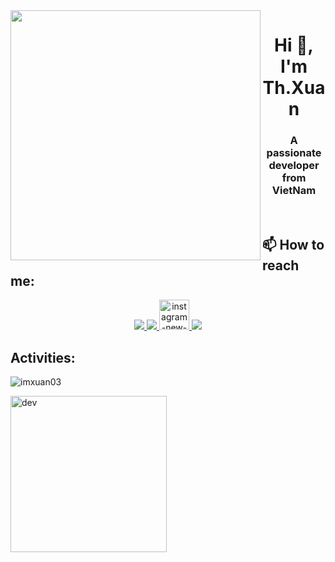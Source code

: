 <img align="left" width="400" src="https://github.githubassets.com/images/modules/profile/profile-first-repo.svg">
<h1 align="center">Hi 👋, I'm Th.Xuan</h1>
<p align="center">
  <h3 align="center">A passionate developer from VietNam </h3>
</p>

<br />

## 📫 How to reach me:


<p align="center">
  <a href="https://www.facebook.com/imxuan03" alt="Facebook">
    <img src="https://img.icons8.com/fluent/48/000000/facebook-new.png" target="_blank" />
  </a> 
  <a href="https://github.com/imxuan03" alt="Github">
    <img src="https://img.icons8.com/fluent/48/000000/github.png"/>
  </a> 
  <a href="https://github.com/imxuan03" alt="Instagram">
    <img width="48" height="48" src="https://img.icons8.com/color/48/instagram-new--v1.png" alt="instagram-new--v1"/>
  </a> 
  <a href="mailto:txuan0164@gmail.com" alt="Email">
    <img src="https://img.icons8.com/fluent/48/000000/mailing.png"/>
  </a>
</p>

## Activities:

<img src="https://github-readme-stats.vercel.app/api/top-langs/?username=imxuan03&bg_color=FFFFFF00&text_color=179fa3&layout=compact&hide=CSS&langs_count=10&custom_title=Top%20ngôn%20ngữ%20được%20dùng" alt="imxuan03"/>

<p> 
  <img src="https://cdn.dribbble.com/users/1059583/screenshots/4171367/coding-freak.gif" alt="dev" width="auto" height="250px"/>
</p>


